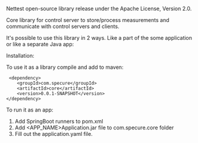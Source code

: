 Nettest open-source library release under the Apache License, Version 2.0.

Core library for control server to store/process measurements and communicate with control servers and clients.

It's possible to use this library in 2 ways. Like a part of the some application or like a separate Java app:

Installation:

 To use it as a library compile and add to maven:

     <dependency>
        <groupId>com.specure</groupId>
        <artifactId>core</artifactId>
        <version>0.0.1-SNAPSHOT</version>
    </dependency>

To run it as an app:

1. Add SpringBoot runners to pom.xml
2. Add <APP_NAME>Application.jar file to com.specure.core folder
3. Fill out the application.yaml file.



